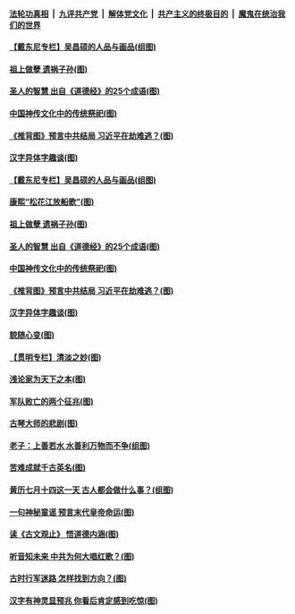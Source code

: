 

####  [法轮功真相](../../../../basic/blob/master/README.md?t=09060331) &nbsp;|&nbsp; [九评共产党](../../../../9ping.md/blob/master/README.md?t=09060331) &nbsp;|&nbsp; [解体党文化](../../../../jtdwh.md/blob/master/README.md?t=09060331)  &nbsp;|&nbsp; [共产主义的终极目的](../../../../gczydzjmd.md/blob/master/README.md?t=09060331) &nbsp;|&nbsp; [魔鬼在统治我们的世界](../../../../mgztzwmdsj.md/blob/master/README.md?t=09060331) 

#### [【戴东尼专栏】吴昌硕的人品与画品(组图)](../pages/p7/941545.md?t=09060331) 

#### [祖上做孽 遗祸子孙(图)](../pages/p7/944919.md?t=09060331) 

#### [圣人的智慧 出自《道德经》的25个成语(图)](../pages/p7/945000.md?t=09060331) 

#### [中国神传文化中的传统祭祀(图)](../pages/p7/944915.md?t=09060331) 

#### [《推背图》预言中共结局 习近平在劫难逃？(图)](../pages/p7/942486.md?t=09060331) 

#### [汉字异体字趣谈(图)](../pages/p7/944914.md?t=09060331) 

#### [【戴东尼专栏】吴昌硕的人品与画品(组图)](../pages/p7/941545.md?t=09060331) 

#### [康熙“松花江放船歌”(图)](../pages/p7/945067.md?t=09060331) 

#### [祖上做孽 遗祸子孙(图)](../pages/p7/944919.md?t=09060331) 

#### [圣人的智慧 出自《道德经》的25个成语(图)](../pages/p7/945000.md?t=09060331) 

#### [中国神传文化中的传统祭祀(图)](../pages/p7/944915.md?t=09060331) 

#### [《推背图》预言中共结局 习近平在劫难逃？(图)](../pages/p7/942486.md?t=09060331) 

#### [汉字异体字趣谈(图)](../pages/p7/944914.md?t=09060331) 

#### [貌随心变(图)](../pages/p7/944809.md?t=09060331) 

#### [【贯明专栏】清淡之妙(图)](../pages/p7/944921.md?t=09060331) 

#### [浅论家为天下之本(图)](../pages/p7/944807.md?t=09060331) 

#### [军队败亡的两个征兆(图)](../pages/p7/944846.md?t=09060331) 

#### [古琴大师的悲剧(图)](../pages/p7/944733.md?t=09060331) 

#### [老子：上善若水 水善利万物而不争(组图)](../pages/p7/944622.md?t=09060331) 

#### [苦难成就千古英名(图)](../pages/p7/944737.md?t=09060331) 

#### [黄历七月十四这一天 古人都会做什么事？(组图)](../pages/p7/887061.md?t=09060331) 

#### [一句神秘童谣 预言末代皇帝命运(图)](../pages/p7/944645.md?t=09060331) 

#### [读《古文观止》 悟道德内涵(图)](../pages/p7/944300.md?t=09060331) 

#### [听音知未来 中共为何大唱红歌？(图)](../pages/p7/944603.md?t=09060331) 

#### [古时行军迷路 怎样找到方向？(图)](../pages/p7/929418.md?t=09060331) 

#### [汉字有神灵显预兆 你看后肯定感到吃惊(图)](../pages/p7/944456.md?t=09060331) 

